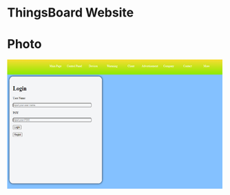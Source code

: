 # ThingsBoard Website

# Photo
<img src="https://github.com/Microfish31/ThingsBoard_Website/blob/main/Photos/Photo1.PNG" width="500" height="300">